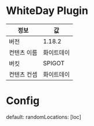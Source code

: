 # WhiteDay Plugin

| 정보     | 값     |
|--------|-------|
| 버전     | 1.18.2 |
| 컨텐츠 이름 | 화이트데이 |
| 버킷     | SPIGOT |
| 컨텐츠 컨셉 | 화이트데이 |

# Config

default:
    randomLocations: [loc]